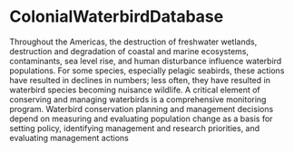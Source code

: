 # ColonialWaterbirdDatabase
Throughout the Americas, the destruction of freshwater wetlands, destruction and degradation of coastal and marine ecosystems, contaminants, sea level rise, and human disturbance influence waterbird populations. For some species, especially pelagic seabirds, these actions have resulted in declines in numbers; less often, they have resulted in waterbird species becoming nuisance wildlife. A critical element of conserving and managing waterbirds is a comprehensive monitoring program. Waterbird conservation planning and management decisions depend on measuring and evaluating population change as a basis for setting policy, identifying management and research priorities, and evaluating management actions
